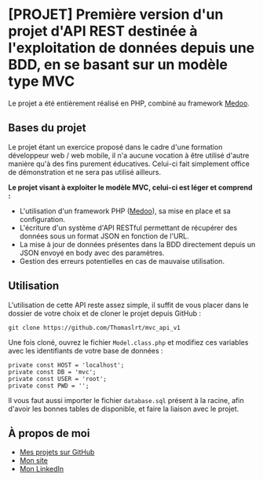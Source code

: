 #  [PROJET] Première version d'un projet d'API REST destinée à l'exploitation de données depuis une BDD, en se basant sur un modèle type MVC

Le projet a été entièrement réalisé en PHP, combiné au framework [Medoo](https://medoo.in/).

## Bases du projet

Le projet étant un exercice proposé dans le cadre d'une formation développeur web / web mobile, il n'a aucune vocation à être utilisé d'autre manière qu'à des fins purement éducatives. Celui-ci fait simplement office de démonstration et ne sera pas utilisé ailleurs.

**Le projet visant à exploiter le modèle MVC, celui-ci est léger et comprend :**
- L'utilisation d'un framework PHP ([Medoo](https://medoo.in/)), sa mise en place et sa configuration.
- L'écriture d'un système d'API RESTful permettant de récupérer des données sous un format JSON en fonction de l'URL.
- La mise à jour de données présentes dans la BDD directement depuis un JSON envoyé en body avec des paramètres.
- Gestion des erreurs potentielles en cas de mauvaise utilisation.

## Utilisation

L'utilisation de cette API reste assez simple, il suffit de vous placer dans le dossier de votre choix et de cloner le projet depuis GitHub :

    git clone https://github.com/Thomaslrt/mvc_api_v1
    
Une fois cloné, ouvrez le fichier ```Model.class.php``` et modifiez ces variables avec les identifiants de votre base de données :

```
private const HOST = 'localhost';
private const DB = 'mvc';
private const USER = 'root';
private const PWD = '';
```
Il vous faut aussi importer le fichier ```database.sql``` présent à la racine, afin d'avoir les bonnes tables de disponible, et faire la liaison avec le projet.


## À propos de moi
- [Mes projets sur GitHub](https://github.com/Thomaslrt) 
- [Mon site](https://thomaslrt.fr/) 
- [Mon LinkedIn](https://www.linkedin.com/in/thomas-laurent-432271173/)
